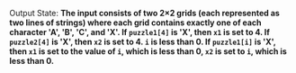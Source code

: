 Output State: **The input consists of two 2×2 grids (each represented as two lines of strings) where each grid contains exactly one of each character 'A', 'B', 'C', and 'X'. If `puzzle1[4]` is 'X', then `x1` is set to 4. If `puzzle2[4]` is 'X', then `x2` is set to 4. `i` is less than 0. If `puzzle1[i]` is 'X', then `x1` is set to the value of `i`, which is less than 0, `x2` is set to `i`, which is less than 0.**